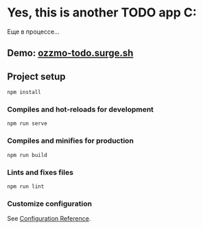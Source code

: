 # Yes, this is another TODO app C:
Еще в процессе...

## Demo: [ozzmo-todo.surge.sh](http://ozzmo-todo.surge.sh/)

## Project setup
```
npm install
```

### Compiles and hot-reloads for development
```
npm run serve
```

### Compiles and minifies for production
```
npm run build
```

### Lints and fixes files
```
npm run lint
```

### Customize configuration
See [Configuration Reference](https://cli.vuejs.org/config/).
